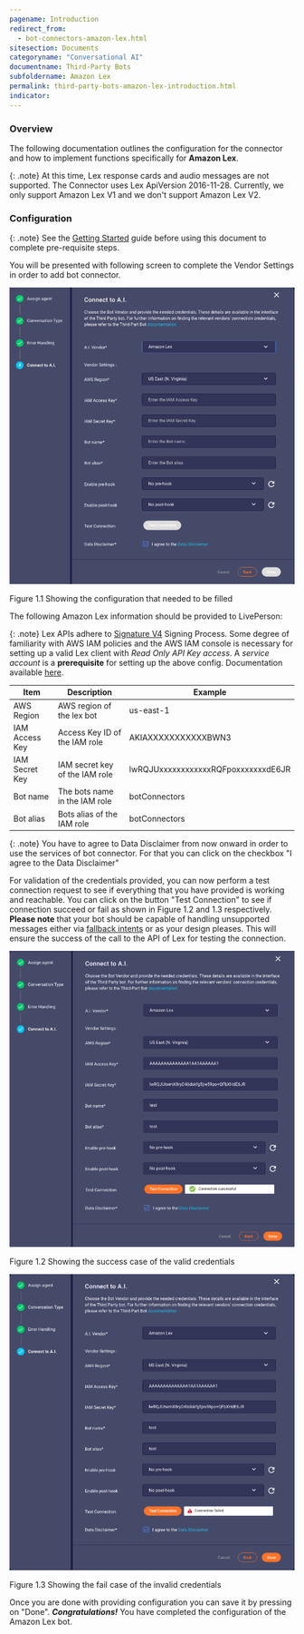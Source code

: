 ```yaml
---
pagename: Introduction
redirect_from:
  - bot-connectors-amazon-lex.html
sitesection: Documents
categoryname: "Conversational AI"
documentname: Third-Party Bots
subfoldername: Amazon Lex
permalink: third-party-bots-amazon-lex-introduction.html
indicator:
---
```


### Overview

The following documentation outlines the configuration for the connector and how to implement functions specifically for **Amazon Lex**.

{: .note}
At this time, Lex response cards and audio messages are not supported.
The Connector uses Lex ApiVersion 2016-11-28. Currently, we only support Amazon Lex V1 and we don't support Amazon Lex V2.

### Configuration

{: .note}
See the [Getting Started](third-party-bots-getting-started.html) guide before using this document to complete pre-requisite steps.

You will be presented with following screen to complete the Vendor Settings in order to add bot connector.

<img class="fancyimage" style="width:600px" src="img/lex/vendor.png" alt="">

Figure 1.1 Showing the configuration that needed to be filled

The following Amazon Lex information should be provided to LivePerson:

{: .note}
Lex APIs adhere to [Signature V4](https://docs.aws.amazon.com/general/latest/gr/signature-version-4.html) Signing Process.
Some degree of familiarity with AWS IAM policies and the AWS IAM console is necessary for setting up a valid Lex client with _Read Only API Key access_.
A _service account_ is a **prerequisite** for setting up the above config. Documentation available [here](https://docs.aws.amazon.com/lex/index.html).

<table>
  <thead>
    <tr>
    <th>Item</th>
    <th>Description</th>
    <th>Example</th>
    </tr>
  </thead>
  <tbody>
  <tr>
    <td>AWS Region</td>
    <td>AWS region of the lex bot</td>
    <td>us-east-1</td>
  </tr>
  <tr>
    <td>IAM Access Key</td>
    <td>Access Key ID of the IAM role</td>
    <td>AKIAXXXXXXXXXXXBWN3</td>
  </tr>
  <tr>
    <td>IAM Secret Key</td>
    <td>IAM secret key of the IAM role</td>
    <td>lwRQJUxxxxxxxxxxxxRQFpoxxxxxxxdE6JR</td>
  </tr>
  <tr>
    <td>Bot name</td>
    <td>The bots name in the IAM role</td>
    <td>botConnectors</td>
  </tr>
    <tr>
      <td>Bot alias</td>
      <td>Bots alias of the IAM role</td>
      <td>botConnectors</td>
    </tr>
 </tbody>
</table>

{: .note}
You have to agree to Data Disclaimer from now onward in order to use the services of bot connector. For that you can click on the checkbox "I agree to the Data Disclaimer"

For validation of the credentials provided, you can now perform a test connection request to see if
everything that you have provided is working and reachable. You can click on the button "Test Connection"
to see if connection succeed or fail as shown in Figure 1.2 and 1.3 respectively. **Please note** that
your bot should be capable of handling unsupported messages either via [fallback intents](https://docs.aws.amazon.com/lex/latest/dg/built-in-intent-fallback.html)
or as your design pleases. This will ensure the success of the call to the API of Lex for testing the connection.

<img class="fancyimage" style="width:600px" src="img/lex/connection-success.png" alt="">

Figure 1.2 Showing the success case of the valid credentials

<img class="fancyimage" style="width:600px" src="img/lex/connection-failed.png" alt="">

Figure 1.3 Showing the fail case of the invalid credentials

Once you are done with providing configuration you can save it by pressing on "Done". **_Congratulations!_** You have completed the configuration of the Amazon Lex bot.
